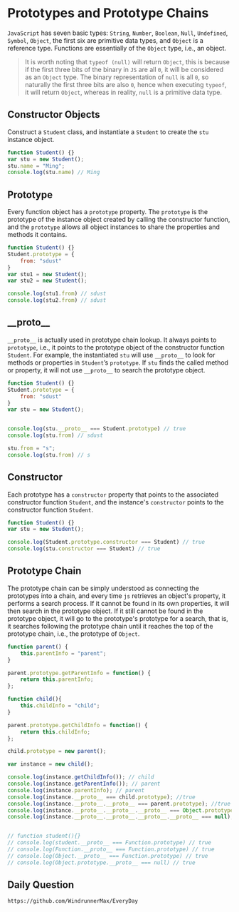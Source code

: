 # Prototypes and Prototype Chains

`JavaScript` has seven basic types: `String`, `Number`, `Boolean`, `Null`, `Undefined`, `Symbol`, `Object`, the first six are primitive data types, and `Object` is a reference type. Functions are essentially of the `Object` type, i.e., an object.

> It is worth noting that `typeof (null)` will return `Object`, this is because if the first three bits of the binary in `JS` are all `0`, it will be considered as an `Object` type. The binary representation of `null` is all `0`, so naturally the first three bits are also `0`, hence when executing `typeof`, it will return `Object`, whereas in reality, `null` is a primitive data type.

## Constructor Objects

Construct a `Student` class, and instantiate a `Student` to create the `stu` instance object.

```javascript
function Student() {}
var stu = new Student();
stu.name = "Ming";
console.log(stu.name) // Ming
```

## Prototype

Every function object has a `prototype` property. The `prototype` is the prototype of the instance object created by calling the constructor function, and the `prototype` allows all object instances to share the properties and methods it contains.

```javascript
function Student() {}
Student.prototype = {
    from: "sdust"
}
var stu1 = new Student();
var stu2 = new Student();

console.log(stu1.from) // sdust
console.log(stu2.from) // sdust
```

## \_\_proto\_\_

`__proto__` is actually used in prototype chain lookup. It always points to `prototype`, i.e., it points to the prototype object of the constructor function `Student`. For example, the instantiated `stu` will use `__proto__` to look for methods or properties in `Student`’s `prototype`. If `stu` finds the called method or property, it will not use `__proto__` to search the prototype object.

```javascript
function Student() {}
Student.prototype = {
    from: "sdust"
}
var stu = new Student();


console.log(stu.__proto__ === Student.prototype) // true
console.log(stu.from) // sdust

stu.from = "s";
console.log(stu.from) // s
```

## Constructor

Each prototype has a `constructor` property that points to the associated constructor function `Student`, and the instance's `constructor` points to the constructor function `Student`.

```javascript
function Student() {}
var stu = new Student();

console.log(Student.prototype.constructor === Student) // true
console.log(stu.constructor === Student) // true
```

## Prototype Chain

The prototype chain can be simply understood as connecting the prototypes into a chain, and every time `js` retrieves an object's property, it performs a search process. If it cannot be found in its own properties, it will then search in the prototype object. If it still cannot be found in the prototype object, it will go to the prototype's prototype for a search, that is, it searches following the prototype chain until it reaches the top of the prototype chain, i.e., the prototype of `Object`.

```javascript
function parent() {
    this.parentInfo = "parent";
}

parent.prototype.getParentInfo = function() {
    return this.parentInfo;
};

function child(){
    this.childInfo = "child";
}

parent.prototype.getChildInfo = function() {
    return this.childInfo;
};

child.prototype = new parent();

var instance = new child();
```

```javascript
console.log(instance.getChildInfo()); // child
console.log(instance.getParentInfo()); // parent
console.log(instance.parentInfo); // parent
console.log(instance.__proto__ === child.prototype); //true
console.log(instance.__proto__.__proto__ === parent.prototype); //true
console.log(instance.__proto__.__proto__.__proto__ === Object.prototype); //true
console.log(instance.__proto__.__proto__.__proto__.__proto__ === null); //true


// function student(){}
// console.log(student.__proto__ === Function.prototype) // true
// console.log(Function.__proto__ === Function.prototype) // true
// console.log(Object.__proto__ === Function.prototype) // true
// console.log(Object.prototype.__proto__ === null) // true
```

## Daily Question

```
https://github.com/WindrunnerMax/EveryDay
```